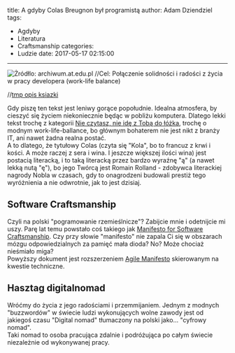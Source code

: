 title: A gdyby Colas Breugnon był programistą
author: Adam Dziendziel
tags:
  - Agdyby
  - Literatura
  - Craftsmanship
categories:
  - Ludzie
date: 2017-05-17 02:15:00
---
![Żródłlo: archiwum.at.edu.pl](/images/colas-programista-intro.jpg)
//Cel: Połączenie solidności i radości z życia w pracy developera (work-life balance)



//[tmp opis ksiazki](http://lubimyczytac.pl/ksiazka/26534/colas-breugnon)

Gdy piszę ten tekst jest leniwy gorące popołudnie. Idealna atmosfera, by cieszyć się życiem niekoniecznie będąc w pobliżu komputera. Dlatego lekki tekst trochę z kategorii [Nie czytasz, nie idę z Tobą do łóżka](), trochę o modnym work-life-ballance, bo głównym bohaterem nie jest nikt z branży IT, ani nawet żadna realna postać.    
A to dlatego, że tytułowy Colas (czyta się "Kola", bo to francuz z krwi i kości. A może raczej z sera i wina. I jeszcze większej ilości wina) jest postacią literacką, i to taką literacką przez bardzo wyraźnę "ą" (a nawet lekką nutą "ę"), bo jego Twórcą jest Romain Rolland - zdobywca literackiej nagrody Nobla w czasach, gdy to onagrodzeni budowali prestiż tego wyróżnienia a nie odwrotnie, jak to jest dzisiaj. 

## Software Craftsmanship

Czyli na polski "pogramowanie rzemieślnicze"? Zabijcie mnie i odetnijcie mi uszy.
Parę lat temu powstało coś takiego jak [Manifesto for Software Craftsmanship](http://manifesto.softwarecraftsmanship.org/). Czy przy słowie "manifesto" nie zapala Ci się w obszarach mózgu odpowiedzialnych za pamięć mała dioda? No? Może chociaż nieśmiało miga?  
Powyższy dokument jest rozszerzeniem [Agile Manifesto]() skierowanym na kwestie techniczne.

## Hasztag digitalnomad

Wróćmy do życia z jego radościami i przemmijaniem. Jednym z modnych "buzzwordów" w świecie ludzi wykonujących wolne zawody jest od jakiegoś czasu "Digital nomad" tłumaczony na polski jako... "cyfrowy nomad".    
Taki nomad to osoba pracująca zdalnie i podróżująca po całym świecie niezależnie od wykonywanej pracy.